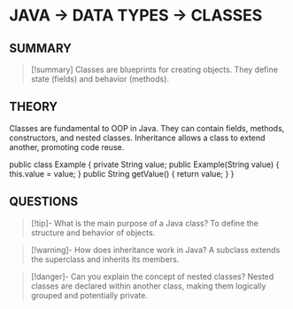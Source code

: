 # JAVA -> DATA TYPES -> CLASSES
## SUMMARY
> [!summary]
> Classes are blueprints for creating objects. They define state (fields) and behavior (methods).

## THEORY
Classes are fundamental to OOP in Java. They can contain fields, methods, constructors, and nested classes. Inheritance allows a class to extend another, promoting code reuse.

public class Example {
    private String value;
    public Example(String value) {
        this.value = value;
    }
    public String getValue() {
        return value;
    }
}

## QUESTIONS
> [!tip]- What is the main purpose of a Java class?
> To define the structure and behavior of objects.

> [!warning]- How does inheritance work in Java?
> A subclass extends the superclass and inherits its members.

> [!danger]- Can you explain the concept of nested classes?
> Nested classes are declared within another class, making them logically grouped and potentially private.
